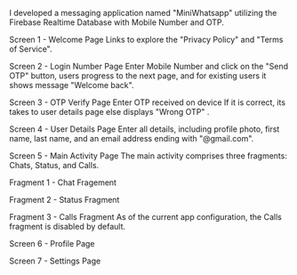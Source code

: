 I developed a messaging application named "MiniWhatsapp" utilizing the Firebase Realtime Database with Mobile Number and OTP.

Screen 1 - Welcome Page
Links to explore the "Privacy Policy" and "Terms of Service".

Screen 2 - Login Number Page
Enter Mobile Number and click on the "Send OTP" button, users progress to the next page, and for existing users it shows message "Welcome back".

Screen 3 - OTP Verify Page
Enter OTP received on device If it is correct, its takes to user details page else displays "Wrong OTP" .

Screen 4 - User Details Page
Enter all details, including profile photo, first name, last name, and an email address ending with "@gmail.com".

Screen 5 - Main Activity Page 
The main activity comprises three fragments: Chats, Status, and Calls. 

Fragment 1 - Chat Fragement

Fragment 2 - Status Fragment

Fragment 3 - Calls Fragment
As of the current app configuration, the Calls fragment is disabled by default.

Screen 6 - Profile Page

Screen 7 - Settings Page
